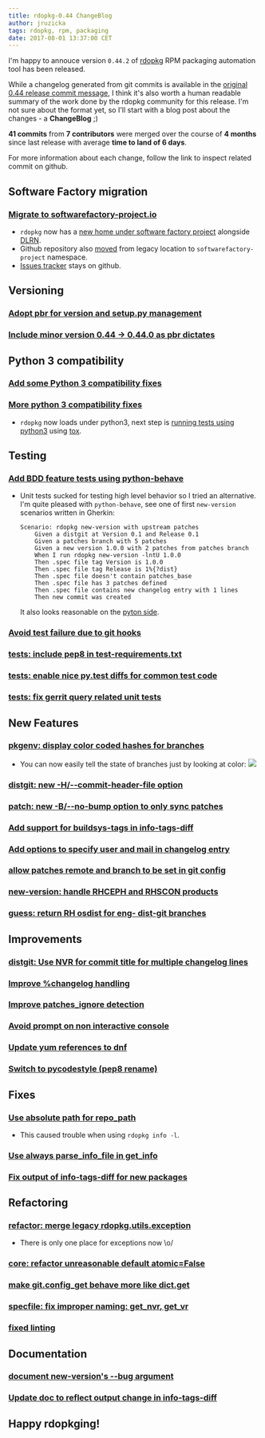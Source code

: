 ```yaml
---
title: rdopkg-0.44 ChangeBlog
author: jruzicka
tags: rdopkg, rpm, packaging
date: 2017-08-01 13:37:00 CET
---
```


I'm happy to annouce version `0.44.2` of [rdopkg][] RPM packaging automation
tool has been released.

While a changelog generated from git commits is available in the
[original 0.44 release commit
message](https://github.com/softwarefactory-project/rdopkg/commit/08a50f175e955c204ead625e2ae6ec2c0cb34005),
I think it's also worth a human readable summary of the work done by the rdopkg
community for this release. I'm not sure about the format yet, so I'll start
with a blog post about the changes - a **ChangeBlog** ;)

**41 commits** from **7 contributors** were merged over the course of **4
months** since last release with average **time to land of 6 days**.
<!-- link no longer valid
[More stats](https://softwarefactory-project.io/repoxplorer/project.html?pid=rdopkg&dfrom=03/15/2017&dto=07/26/2017)
-->

For more information about each change, follow the link to inspect related
commit on github.


## Software Factory migration
### [Migrate to softwarefactory-project.io](https://github.com/softwarefactory-project/rdopkg/commit/f76bbd6)

* `rdopkg` now has a
[new home under software factory project](https://softwarefactory-project.io/repoxplorer/project.html?pid=rdopkg)
alongside [DLRN](https://softwarefactory-project.io/repoxplorer/project.html?pid=DLRN).
* Github repository also
[moved](https://github.com/softwarefactory-project/rdopkg) from legacy
location to `softwarefactory-project` namespace.
* [Issues tracker](https://github.com/softwarefactory-project/rdopkg/issues) stays on github.

## Versioning
### [Adopt pbr for version and setup.py management](https://github.com/softwarefactory-project/rdopkg/commit/efc76e8)
### [Include minor version 0.44 -> 0.44.0 as pbr dictates](https://github.com/softwarefactory-project/rdopkg/commit/da0c244)


## Python 3 compatibility
### [Add some Python 3 compatibility fixes](https://github.com/softwarefactory-project/rdopkg/commit/374c200)
### [More python 3 compatibility fixes](https://github.com/softwarefactory-project/rdopkg/commit/ef1e5d2)

* `rdopkg` now loads under python3, next step is
[running tests using python3](https://github.com/softwarefactory-project/rdopkg/issues/119)
using
[tox](https://github.com/softwarefactory-project/rdopkg/issues/134).


## Testing
### [Add BDD feature tests using python-behave](https://github.com/softwarefactory-project/rdopkg/commit/fc82a19)
* Unit tests sucked for testing high level behavior so I tried an alternative.
  I'm quite pleased with `python-behave`, see one of first `new-version` scenarios
  written in Gherkin:

      Scenario: rdopkg new-version with upstream patches
          Given a distgit at Version 0.1 and Release 0.1
          Given a patches branch with 5 patches
          Given a new version 1.0.0 with 2 patches from patches branch
          When I run rdopkg new-version -lntU 1.0.0
          Then .spec file tag Version is 1.0.0
          Then .spec file tag Release is 1%{?dist}
          Then .spec file doesn't contain patches_base
          Then .spec file has 3 patches defined
          Then .spec file contains new changelog entry with 1 lines
          Then new commit was created

  It also looks reasonable on the [pyton side](https://github.com/softwarefactory-project/rdopkg/blob/master/features/steps/distgit.py).

### [Avoid test failure due to git hooks](https://github.com/softwarefactory-project/rdopkg/commit/6a7798a)
### [tests: include pep8 in test-requirements.txt](https://github.com/softwarefactory-project/rdopkg/commit/e7f8bc0)
### [tests: enable nice py.test diffs for common test code](https://github.com/softwarefactory-project/rdopkg/commit/10c7ec0)
### [tests: fix gerrit query related unit tests](https://github.com/softwarefactory-project/rdopkg/commit/5dd6d7b)




## New Features
### [pkgenv: display color coded hashes for branches](https://github.com/softwarefactory-project/rdopkg/commit/5e04ff2)

* You can now easily tell the state of branches just by looking at color:
  ![](/images/blog/rdopkg_pkgenv_0.44.png)

### [distgit: new -H/--commit-header-file option](https://github.com/softwarefactory-project/rdopkg/commit/bdb4b6d)
### [patch: new -B/--no-bump option to only sync patches](https://github.com/softwarefactory-project/rdopkg/commit/f19034b)
### [Add support for buildsys-tags in info-tags-diff](https://github.com/softwarefactory-project/rdopkg/commit/78d720a)
### [Add options to specify user and mail in changelog entry](https://github.com/softwarefactory-project/rdopkg/commit/eda5364)
### [allow patches remote and branch to be set in git config](https://github.com/softwarefactory-project/rdopkg/commit/ddffd01)
### [new-version: handle RHCEPH and RHSCON products](https://github.com/softwarefactory-project/rdopkg/commit/9e39355)
### [guess: return RH osdist for eng- dist-git branches](https://github.com/softwarefactory-project/rdopkg/commit/cad86d4)


## Improvements
### [distgit: Use NVR for commit title for multiple changelog lines](https://github.com/softwarefactory-project/rdopkg/commit/caedd0a)
### [Improve %changelog handling](https://github.com/softwarefactory-project/rdopkg/commit/7a18680)
### [Improve patches\_ignore detection](https://github.com/softwarefactory-project/rdopkg/commit/63ff940)
### [Avoid prompt on non interactive console](https://github.com/softwarefactory-project/rdopkg/commit/0901114)
### [Update yum references to dnf](https://github.com/softwarefactory-project/rdopkg/commit/9f31803)
### [Switch to pycodestyle (pep8 rename)](https://github.com/softwarefactory-project/rdopkg/commit/efc76e8)


## Fixes
### [Use absolute path for repo\_path](https://github.com/softwarefactory-project/rdopkg/commit/c66d154)
* This caused trouble when using `rdopkg info -l`.

### [Use always parse\_info\_file in get\_info](https://github.com/softwarefactory-project/rdopkg/commit/d7123f0)
### [Fix output of info-tags-diff for new packages](https://github.com/softwarefactory-project/rdopkg/commit/2f6d8f3)

## Refactoring
### [refactor: merge legacy rdopkg.utils.exception](https://github.com/softwarefactory-project/rdopkg/commit/2c0d003)
* There is only one place for exceptions now \o/

### [core: refactor unreasonable default atomic=False](https://github.com/softwarefactory-project/rdopkg/commit/05b2a5b)
### [make git.config\_get behave more like dict.get](https://github.com/softwarefactory-project/rdopkg/commit/e13b207)
### [specfile: fix improper naming: get\_nvr, get\_vr](https://github.com/softwarefactory-project/rdopkg/commit/2fde4ad)
### [fixed linting](https://github.com/softwarefactory-project/rdopkg/commit/0804cae)


## Documentation
### [document new-version's --bug argument](https://github.com/softwarefactory-project/rdopkg/commit/c0643fe)
### [Update doc to reflect output change in info-tags-diff](https://github.com/softwarefactory-project/rdopkg/commit/9dc102a)


## Happy rdopkging!

[rdopkg]: https://github.com/openstack-packages/rdopkg
